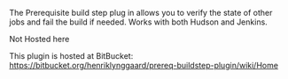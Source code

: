The Prerequisite build step plug in allows you to verify the state of
other jobs and fail the build if needed. Works with both Hudson and
Jenkins.

Not Hosted here

This plugin is hosted at BitBucket:
<https://bitbucket.org/henriklynggaard/prereq-buildstep-plugin/wiki/Home>
